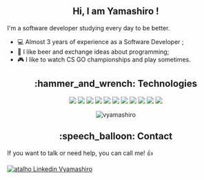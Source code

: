 <h2 align="center">  Hi, I am Yamashiro ! </h2>

I'm a software developer studying every day to be better.

<ul>
 <li>💻 Almost 3 years of experience as a Software Developer ;</li>
 <li>🍺 I like beer and exchange ideas about programming;</li>
 <li>🎮 I like to watch CS GO championships and play sometimes.</li>
</ul>
  
<h2 align="center"> :hammer_and_wrench: Technologies </h2>

<p align="center"> 
  <img src="https://img.shields.io/badge/html-%23E34F26.svg?&style=for-the-badge&logo=html5&logoColor=white"/>
  <img src="https://img.shields.io/badge/css-%231572B6.svg?&style=for-the-badge&logo=css3&logoColor=white"/>
  <img src="https://img.shields.io/badge/javascript%20-%23323330.svg?&style=for-the-badge&logo=javascript&logoColor=%23F7DF1E"/>
  <img src="https://img.shields.io/badge/typescript-%23007ACC.svg?&style=for-the-badge&logo=typescript&logoColor=white"/>
  <img src="https://img.shields.io/badge/react-%2335495e.svg?&style=for-the-badge&logo=react&logoColor=%2361DAFB"/>
  <img src="https://img.shields.io/badge/React_Native-20232A?style=for-the-badge&logo=react&logoColor=61DAFB"/> 
  <img src="https://img.shields.io/badge/node%20-%2343853D.svg?&style=for-the-badge&logo=node.js&logoColor=white"/>
  <img src="https://img.shields.io/badge/GraphQl-E10098?style=for-the-badge&logo=graphql&logoColor=white"/>
  <img src="https://img.shields.io/badge/MongoDB-4EA94B?style=for-the-badge&logo=mongodb&logoColor=white"/>
  <img src="https://img.shields.io/badge/Cypress-17202C?style=for-the-badge&logo=cypress&logoColor=white"/>
  <img src="https://img.shields.io/badge/git-%23F05033.svg?&style=for-the-badge&logo=git&logoColor=white"/>
</p>

<p align="center">
  <img
    src="https://github-readme-stats-sigma-five.vercel.app/api/top-langs/?username=vyamashiro&theme=react&line_height=40&hide=css&layout=compact"
    alt="vyamashiro"
  />
</p>

<h2 align="center"> :speech_balloon: Contact </h2>
<p> If you want to talk or need help, you can call me! 👍 </p>
<a href = "https://www.linkedin.com/in/vyamashiro/"><img alt="atalho Linkedin Vyamashiro" src="https://img.shields.io/badge/-vyamashiro-blue?style=flat&logo=Linkedin&logoColor=white)"/></a>
 
